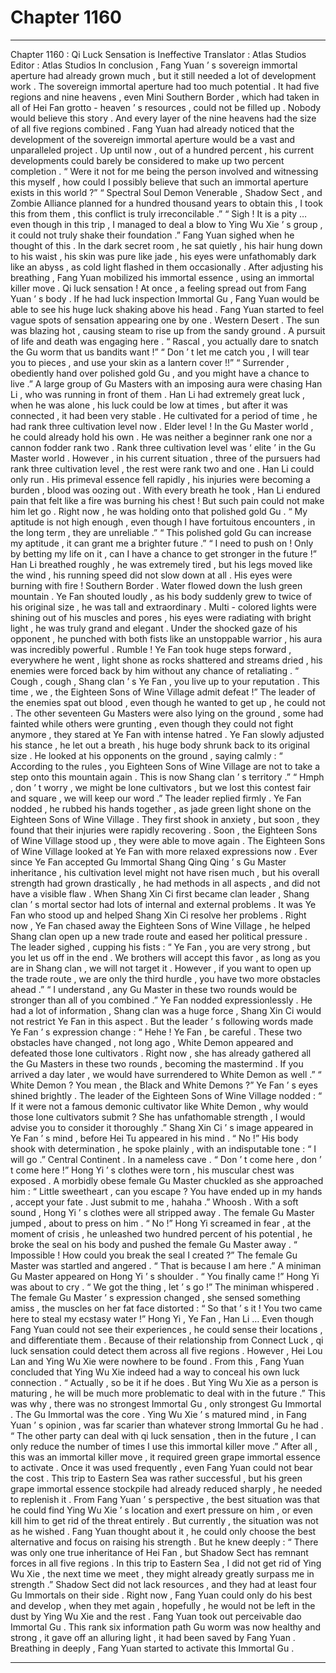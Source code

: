 
# Chapter 1160


---

Chapter 1160 : Qi Luck Sensation is Ineffective
Translator :
Atlas Studios
Editor :
Atlas Studios
In conclusion , Fang Yuan ’ s sovereign immortal aperture had already grown much , but it still needed a lot of development work .
The sovereign immortal aperture had too much potential . It had five regions and nine heavens , even Mini Southern Border , which had taken in all of Hei Fan grotto - heaven ’ s resources , could not be filled up . Nobody would believe this story .
And every layer of the nine heavens had the size of all five regions combined .
Fang Yuan had already noticed that the development of the sovereign immortal aperture would be a vast and unparalleled project .
Up until now , out of a hundred percent , his current developments could barely be considered to make up two percent completion .
“ Were it not for me being the person involved and witnessing this myself , how could I possibly believe that such an immortal aperture exists in this world ?”
“ Spectral Soul Demon Venerable , Shadow Sect , and Zombie Alliance planned for a hundred thousand years to obtain this , I took this from them , this conflict is truly irreconcilable .”
“ Sigh ! It is a pity … even though in this trip , I managed to deal a blow to Ying Wu Xie ’ s group , it could not truly shake their foundation .”
Fang Yuan sighed when he thought of this .
In the dark secret room , he sat quietly , his hair hung down to his waist , his skin was pure like jade , his eyes were unfathomably dark like an abyss , as cold light flashed in them occasionally .
After adjusting his breathing , Fang Yuan mobilized his immortal essence , using an immortal killer move .
Qi luck sensation !
At once , a feeling spread out from Fang Yuan ’ s body .
If he had luck inspection Immortal Gu , Fang Yuan would be able to see his huge luck shaking above his head .
Fang Yuan started to feel vague spots of sensation appearing one by one .
Western Desert .
The sun was blazing hot , causing steam to rise up from the sandy ground .
A pursuit of life and death was engaging here .
“ Rascal , you actually dare to snatch the Gu worm that us bandits want !”
“ Don ’ t let me catch you , I will tear you to pieces , and use your skin as a lantern cover !!”
“ Surrender , obediently hand over polished gold Gu , and you might have a chance to live .”
A large group of Gu Masters with an imposing aura were chasing Han Li , who was running in front of them .
Han Li had extremely great luck , when he was alone , his luck could be low at times , but after it was connected , it had been very stable .
He cultivated for a period of time , he had rank three cultivation level now .
Elder level !
In the Gu Master world , he could already hold his own . He was neither a beginner rank one nor a cannon fodder rank two .
Rank three cultivation level was ‘ elite ’ in the Gu Master world .
However , in his current situation , three of the pursuers had rank three cultivation level , the rest were rank two and one .
Han Li could only run .
His primeval essence fell rapidly , his injuries were becoming a burden , blood was oozing out .
With every breath he took , Han Li endured pain that felt like a fire was burning his chest !
But such pain could not make him let go .
Right now , he was holding onto that polished gold Gu .
“ My aptitude is not high enough , even though I have fortuitous encounters , in the long term , they are unreliable .”
“ This polished gold Gu can increase my aptitude , it can grant me a brighter future .”
“ I need to push on ! Only by betting my life on it , can I have a chance to get stronger in the future !”
Han Li breathed roughly , he was extremely tired , but his legs moved like the wind , his running speed did not slow down at all .
His eyes were burning with fire !
Southern Border .
Water flowed down the lush green mountain .
Ye Fan shouted loudly , as his body suddenly grew to twice of his original size , he was tall and extraordinary .
Multi - colored lights were shining out of his muscles and pores , his eyes were radiating with bright light , he was truly grand and elegant .
Under the shocked gaze of his opponent , he punched with both fists like an unstoppable warrior , his aura was incredibly powerful .
Rumble !
Ye Fan took huge steps forward , everywhere he went , light shone as rocks shattered and streams dried , his enemies were forced back by him without any chance of retaliating .
“ Cough , cough , Shang clan ’ s Ye Fan , you live up to your reputation . This time , we , the Eighteen Sons of Wine Village admit defeat !” The leader of the enemies spat out blood , even though he wanted to get up , he could not .
The other seventeen Gu Masters were also lying on the ground , some had fainted while others were grunting , even though they could not fight anymore , they stared at Ye Fan with intense hatred .
Ye Fan slowly adjusted his stance , he let out a breath , his huge body shrunk back to its original size .
He looked at his opponents on the ground , saying calmly : “ According to the rules , you Eighteen Sons of Wine Village are not to take a step onto this mountain again . This is now Shang clan ’ s territory .”
“ Hmph , don ’ t worry , we might be lone cultivators , but we lost this contest fair and square , we will keep our word .” The leader replied firmly .
Ye Fan nodded , he rubbed his hands together , as jade green light shone on the Eighteen Sons of Wine Village .
They first shook in anxiety , but soon , they found that their injuries were rapidly recovering .
Soon , the Eighteen Sons of Wine Village stood up , they were able to move again .
The Eighteen Sons of Wine Village looked at Ye Fan with more relaxed expressions now .
Ever since Ye Fan accepted Gu Immortal Shang Qing Qing ’ s Gu Master inheritance , his cultivation level might not have risen much , but his overall strength had grown drastically , he had methods in all aspects , and did not have a visible flaw .
When Shang Xin Ci first became clan leader , Shang clan ’ s mortal sector had lots of internal and external problems . It was Ye Fan who stood up and helped Shang Xin Ci resolve her problems . Right now , Ye Fan chased away the Eighteen Sons of Wine Village , he helped Shang clan open up a new trade route and eased her political pressure .
The leader sighed , cupping his fists : “ Ye Fan , you are very strong , but you let us off in the end . We brothers will accept this favor , as long as you are in Shang clan , we will not target it . However , if you want to open up the trade route , we are only the third hurdle , you have two more obstacles ahead .”
“ I understand , any Gu Master in these two rounds would be stronger than all of you combined .” Ye Fan nodded expressionlessly .
He had a lot of information , Shang clan was a huge force , Shang Xin Ci would not restrict Ye Fan in this aspect .
But the leader ’ s following words made Ye Fan ’ s expression change : “ Hehe ! Ye Fan , be careful . These two obstacles have changed , not long ago , White Demon appeared and defeated those lone cultivators . Right now , she has already gathered all the Gu Masters in these two rounds , becoming the mastermind . If you arrived a day later , we would have surrendered to White Demon as well .”
“ White Demon ? You mean , the Black and White Demons ?” Ye Fan ’ s eyes shined brightly .
The leader of the Eighteen Sons of Wine Village nodded : “ If it were not a famous demonic cultivator like White Demon , why would those lone cultivators submit ? She has unfathomable strength , I would advise you to consider it thoroughly .”
Shang Xin Ci ’ s image appeared in Ye Fan ’ s mind , before Hei Tu appeared in his mind .
“ No !” His body shook with determination , he spoke plainly , with an indisputable tone : “ I will go .”
Central Continent .
In a nameless cave .
“ Don ’ t come here , don ’ t come here !” Hong Yi ’ s clothes were torn , his muscular chest was exposed .
A morbidly obese female Gu Master chuckled as she approached him : “ Little sweetheart , can you escape ? You have ended up in my hands , accept your fate . Just submit to me , hahaha .”
Whoosh .
With a soft sound , Hong Yi ’ s clothes were all stripped away .
The female Gu Master jumped , about to press on him .
“ No !” Hong Yi screamed in fear , at the moment of crisis , he unleashed two hundred percent of his potential , he broke the seal on his body and pushed the female Gu Master away .
“ Impossible ! How could you break the seal I created ?” The female Gu Master was startled and angered .
“ That is because I am here .” A miniman Gu Master appeared on Hong Yi ’ s shoulder .
“ You finally came !” Hong Yi was about to cry .
“ We got the thing , let ’ s go !” The miniman whispered .
The female Gu Master ’ s expression changed , she sensed something amiss , the muscles on her fat face distorted : “ So that ’ s it ! You two came here to steal my ecstasy water !”
Hong Yi , Ye Fan , Han Li …
Even though Fang Yuan could not see their experiences , he could sense their locations , and differentiate them .
Because of their relationship from Connect Luck , qi luck sensation could detect them across all five regions .
However , Hei Lou Lan and Ying Wu Xie were nowhere to be found .
From this , Fang Yuan concluded that Ying Wu Xie indeed had a way to conceal his own luck connection .
“ Actually , so be it if he does . But Ying Wu Xie as a person is maturing , he will be much more problematic to deal with in the future .”
This was why , there was no strongest Immortal Gu , only strongest Gu Immortal .
The Gu Immortal was the core .
Ying Wu Xie ’ s matured mind , in Fang Yuan ’ s opinion , was far scarier than whatever strong Immortal Gu he had .
“ The other party can deal with qi luck sensation , then in the future , I can only reduce the number of times I use this immortal killer move .”
After all , this was an immortal killer move , it required green grape immortal essence to activate .
Once it was used frequently , even Fang Yuan could not bear the cost .
This trip to Eastern Sea was rather successful , but his green grape immortal essence stockpile had already reduced sharply , he needed to replenish it .
From Fang Yuan ’ s perspective , the best situation was that he could find Ying Wu Xie ’ s location and exert pressure on him , or even kill him to get rid of the threat entirely .
But currently , the situation was not as he wished .
Fang Yuan thought about it , he could only choose the best alternative and focus on raising his strength .
But he knew deeply : “ There was only one true inheritance of Hei Fan , but Shadow Sect has remnant forces in all five regions . In this trip to Eastern Sea , I did not get rid of Ying Wu Xie , the next time we meet , they might already greatly surpass me in strength .”
Shadow Sect did not lack resources , and they had at least four Gu Immortals on their side .
Right now , Fang Yuan could only do his best and develop , when they met again , hopefully , he would not be left in the dust by Ying Wu Xie and the rest .
Fang Yuan took out perceivable dao Immortal Gu .
This rank six information path Gu worm was now healthy and strong , it gave off an alluring light , it had been saved by Fang Yuan .
Breathing in deeply , Fang Yuan started to activate this Immortal Gu .

---

